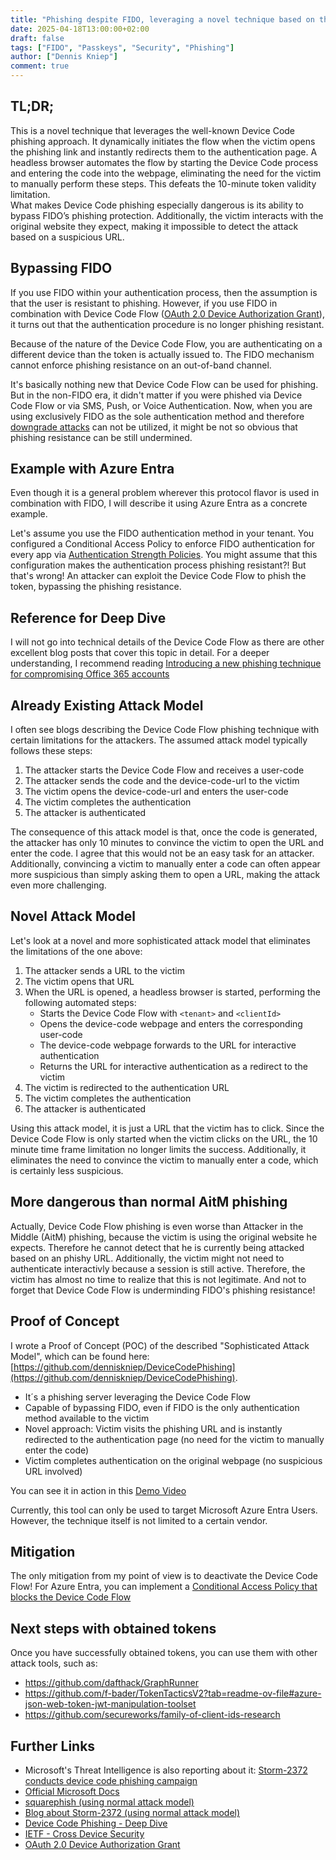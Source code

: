 ```yaml
---
title: "Phishing despite FIDO, leveraging a novel technique based on the Device Code Flow"
date: 2025-04-18T13:00:00+02:00
draft: false
tags: ["FIDO", "Passkeys", "Security", "Phishing"]
author: ["Dennis Kniep"]
comment: true
---
```


## TL;DR;

This is a novel technique that leverages the well-known Device Code phishing approach. It dynamically initiates the flow when the victim opens the phishing link and instantly redirects them to the authentication page. A headless browser automates the flow by starting the Device Code process and entering the code into the webpage, eliminating the need for the victim to manually perform these steps. This defeats the 10-minute token validity limitation.  
What makes Device Code phishing especially dangerous is its ability to bypass FIDO’s phishing protection. Additionally, the victim interacts with the original website they expect, making it impossible to detect the attack based on a suspicious URL.

## Bypassing FIDO

If you use FIDO within your authentication process, then the assumption is that the user is resistant to phishing.
However, if you use FIDO in combination with Device Code Flow ([OAuth 2.0 Device Authorization Grant](https://datatracker.ietf.org/doc/html/rfc8628)), it turns out that the authentication procedure is no longer phishing resistant.

Because of the nature of the Device Code Flow, you are authenticating on a different device than the token is actually issued to. The FIDO mechanism cannot enforce phishing resistance on an out-of-band channel.

It's basically nothing new that Device Code Flow can be used for phishing. But in the non-FIDO era, it didn't matter if you were phished via Device Code Flow or via SMS, Push, or Voice Authentication. Now, when you are using exclusively FIDO as the sole authentication method and therefore [downgrade attacks](https://medium.com/@yudasm/bypassing-windows-hello-for-business-for-phishing-181f2271dc02#c32b) can not be utilized, it might be not so obvious that phishing resistance can be still undermined.

## Example with Azure Entra

Even though it is a general problem wherever this protocol flavor is used in combination with FIDO, I will describe it using Azure Entra as a concrete example.

Let's assume you use the FIDO authentication method in your tenant. You configured a Conditional Access Policy to enforce FIDO authentication for every app via [Authentication Strength Policies](https://learn.microsoft.com/en-us/entra/identity/authentication/concept-authentication-strengths#how-multiple-conditional-access-authentication-strength-policies-are-evaluated-for-registering-security-info). You might assume that this configuration makes the authentication process phishing resistant?! But that's wrong! An attacker can exploit the Device Code Flow to phish the token, bypassing the phishing resistance.

## Reference for Deep Dive

I will not go into technical details of the Device Code Flow as there are other excellent blog posts that cover this topic in detail. For a deeper understanding, I recommend reading [Introducing a new phishing technique for compromising Office 365 accounts](https://aadinternals.com/post/phishing/)

## Already Existing Attack Model

I often see blogs describing the Device Code Flow phishing technique with certain limitations for the attackers. The assumed attack model typically follows these steps:

1. The attacker starts the Device Code Flow and receives a user-code
2. The attacker sends the code and the device-code-url to the victim
3. The victim opens the device-code-url and enters the user-code
4. The victim completes the authentication
5. The attacker is authenticated

The consequence of this attack model is that, once the code is generated, the attacker has only 10 minutes to convince the victim to open the URL and enter the code. I agree that this would not be an easy task for an attacker. Additionally, convincing a victim to manually enter a code can often appear more suspicious than simply asking them to open a URL, making the attack even more challenging.

## Novel Attack Model

Let's look at a novel and more sophisticated attack model that eliminates the limitations of the one above:

1. The attacker sends a URL to the victim
2. The victim opens that URL
3. When the URL is opened, a headless browser is started, performing the following automated steps:
   - Starts the Device Code Flow with `<tenant>` and `<clientId>`
   - Opens the device-code webpage and enters the corresponding user-code
   - The device-code webpage forwards to the URL for interactive authentication
   - Returns the URL for interactive authentication as a redirect to the victim
4. The victim is redirected to the authentication URL
5. The victim completes the authentication
6. The attacker is authenticated

Using this attack model, it is just a URL that the victim has to click. Since the Device Code Flow is only started when the victim clicks on the URL, the 10 minute time frame limitation no longer limits the success. Additionally, it eliminates the need to convince the victim to manually enter a code, which is certainly less suspicious.

## More dangerous than normal AitM phishing

Actually, Device Code Flow phishing is even worse than Attacker in the Middle (AitM) phishing, because the victim is using the original website he expects. Therefore he cannot detect that he is currently being attacked based on an phishy URL. Additionally, the victim might not need to authenticate interactivly because a session is still active. Therefore, the victim has almost no time to realize that this is not legitimate. And not to forget that Device Code Flow is underminding FIDO's phishing resistance!

## Proof of Concept

I wrote a Proof of Concept (POC) of the described "Sophisticated Attack Model", which can be found here: [https://github.com/denniskniep/DeviceCodePhishing](https://github.com/denniskniep/DeviceCodePhishing).

- It´s a phishing server leveraging the Device Code Flow
- Capable of bypassing FIDO, even if FIDO is the only authentication method available to the victim
- Novel approach: Victim visits the phishing URL and is instantly redirected to the authentication page (no need for the victim to manually enter the code)
- Victim completes authentication on the original webpage (no suspicious URL involved)

You can see it in action in this [Demo Video](https://gist.github.com/user-attachments/assets/bf6d1c2d-7199-4394-824d-e6f57e8136a2)

Currently, this tool can only be used to target Microsoft Azure Entra Users. However, the technique itself is not limited to a certain vendor.

## Mitigation

The only mitigation from my point of view is to deactivate the Device Code Flow!
For Azure Entra, you can implement a [Conditional Access Policy that blocks the Device Code Flow](https://learn.microsoft.com/en-us/entra/identity/conditional-access/policy-block-authentication-flows)

## Next steps with obtained tokens

Once you have successfully obtained tokens, you can use them with other attack tools, such as:

- https://github.com/dafthack/GraphRunner
- https://github.com/f-bader/TokenTacticsV2?tab=readme-ov-file#azure-json-web-token-jwt-manipulation-toolset
- https://github.com/secureworks/family-of-client-ids-research

## Further Links

- Microsoft's Threat Intelligence is also reporting about it: [Storm-2372 conducts device code phishing campaign](https://www.microsoft.com/en-us/security/blog/2025/02/13/storm-2372-conducts-device-code-phishing-campaign/#:~:text=In%20device%20code%20phishing%2C%20threat,compromised%20account%20has%20access%20to)
- [Official Microsoft Docs](https://learn.microsoft.com/en-us/entra/identity-platform/v2-oauth2-device-code)
- [squarephish (using normal attack model)](https://github.com/secureworks/squarephish)
- [Blog about Storm-2372 (using normal attack model)](https://jeffreyappel.nl/how-to-protect-against-device-code-flow-abuse-storm-2372-attacks-and-block-the-authentication-flow/)
- [Device Code Phishing - Deep Dive](https://aadinternals.com/post/phishing/)
- [IETF - Cross Device Security](https://datatracker.ietf.org/doc/html/draft-ietf-oauth-cross-device-security#name-cross-device-protocols-and-)
- [OAuth 2.0 Device Authorization Grant](https://datatracker.ietf.org/doc/html/rfc8628)

